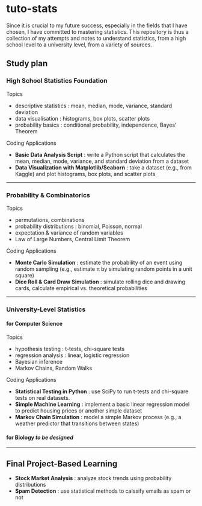 # tuto-stats

Since it is crucial to my future success, especially in the fields that I have chosen, I have committed to mastering statistics. This repository is thus a collection of my attempts and notes to understand statistics, from a high school level to a university level, from a variety of sources.

## Study plan
### High School Statistics Foundation
Topics
- descriptive statistics : mean, median, mode, variance, standard deviation
- data visualisation : histograms, box plots, scatter plots
- probability basics : conditional probability, independence, Bayes' Theorem

Coding Applications 
- __Basic Data Analysis Script__ : write a Python script that calculates the mean, median, mode, variance, and standard deviation from a dataset
- __Data Visualization with Matplotlib/Seaborn__ : take a dataset (e.g., from Kaggle) and plot histograms, box plots, and scatter plots
***
### Probability & Combinatorics
Topics
- permutations, combinations
- probability distributions : binomial, Poisson, normal
- expectation & variance of random variables
- Law of Large Numbers, Central Limit Theorem

Coding Applications
- __Monte Carlo Simulation__ : estimate the probability of an event using random sampling (e.g., estimate π by simulating random points in a unit square)
- __Dice Roll & Card Draw Simulation__ : simulate rolling dice and drawing cards, calculate empirical vs. theoretical probabilities
***
### University-Level Statistics
#### for Computer Science
Topics
- hypothesis testing : t-tests, chi-square tests
- regression analysis : linear, logistic regression
- Bayesian inference
- Markov Chains, Random Walks

Coding Applications
- __Statistical Testing in Python__ : use SciPy to run t-tests and chi-square tests on real datasets.
- __Simple Machine Learning__ : implement a basic linear regression model to predict housing prices or another simple dataset
- __Markov Chain Simulation__ : model a simple Markov process (e.g., a weather predictor that transitions between states)

#### for Biology _to be designed_
***
## Final Project-Based Learning
- __Stock Market Analysis__ : analyze stock trends using probability distributions
- __Spam Detection__ : use statistical methods to calssify emails as spam or not
